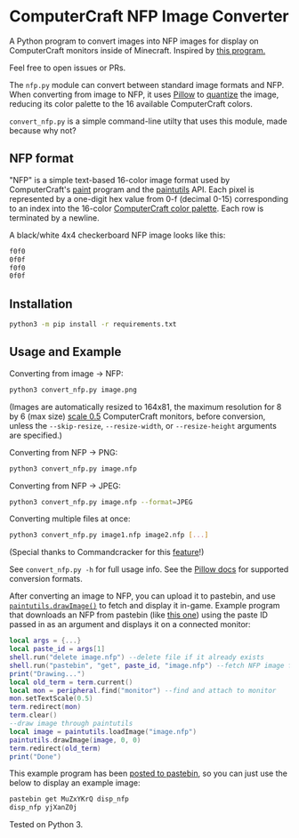 # ComputerCraft NFP Image Converter
A Python program to convert images into NFP images for display on ComputerCraft monitors inside of Minecraft. Inspired by [this program.](http://bit.ly/EricPost)

Feel free to open issues or PRs.

The `nfp.py` module can convert between standard image formats and NFP. When converting from image to NFP, it uses [Pillow](https://python-pillow.org/) to [quantize](https://en.wikipedia.org/wiki/Quantization_(image_processing)) the image, reducing its color palette to the 16 available ComputerCraft colors.

`convert_nfp.py` is a simple command-line utilty that uses this module, made because why not?

## NFP format
"NFP" is a simple text-based 16-color image format used by ComputerCraft's [paint](http://www.computercraft.info/wiki/Paint) program and the [paintutils](http://www.computercraft.info/wiki/Paintutils_(API)) API. Each pixel is represented by a one-digit hex value from 0-f (decimal 0-15) corresponding to an index into the 16-color [ComputerCraft color palette](http://www.computercraft.info/wiki/Colors_(API)#Colors). Each row is terminated by a newline.

A black/white 4x4 checkerboard NFP image looks like this:
```bash
f0f0
0f0f
f0f0
0f0f
```

## Installation
```bash
python3 -m pip install -r requirements.txt
```

## Usage and Example
Converting from image -> NFP:

```bash
python3 convert_nfp.py image.png
```
(Images are automatically resized to 164x81, the maximum resolution for 8 by 6 (max size) [scale 0.5](http://www.computercraft.info/wiki/Monitor.setTextScale) ComputerCraft monitors, before conversion, unless the `--skip-resize`, `--resize-width`, or `--resize-height` arguments are specified.)

Converting from NFP -> PNG:
```bash
python3 convert_nfp.py image.nfp
```

Converting from NFP -> JPEG:
```bash
python3 convert_nfp.py image.nfp --format=JPEG
```

Converting multiple files at once:
```bash
python3 convert_nfp.py image1.nfp image2.nfp [...]
```
(Special thanks to Commandcracker for this [feature](https://github.com/DownrightNifty/computercraft-stuff/pull/3)!)

See `convert_nfp.py -h` for full usage info. See the [Pillow docs](https://pillow.readthedocs.io/en/stable/handbook/image-file-formats.html#fully-supported-formats) for supported conversion formats.

After converting an image to NFP, you can upload it to pastebin, and use [`paintutils.drawImage()`](http://www.computercraft.info/wiki/Paintutils.drawImage) to fetch and display it in-game. Example program that downloads an NFP from pastebin (like [this one](https://pastebin.com/ku2jnU6X)) using the paste ID passed in as an argument and displays it on a connected monitor:

```lua
local args = {...}
local paste_id = args[1]
shell.run("delete image.nfp") --delete file if it already exists
shell.run("pastebin", "get", paste_id, "image.nfp") --fetch NFP image from pastebin at given paste_id
print("Drawing...")
local old_term = term.current()
local mon = peripheral.find("monitor") --find and attach to monitor
mon.setTextScale(0.5)
term.redirect(mon)
term.clear()
--draw image through paintutils
local image = paintutils.loadImage("image.nfp") 
paintutils.drawImage(image, 0, 0)
term.redirect(old_term)
print("Done")
```

This example program has been [posted to pastebin](https://pastebin.com/MuZxYKrQ), so you can just use the below to display an example image:

```bash
pastebin get MuZxYKrQ disp_nfp
disp_nfp yjXanZ0j
```

Tested on Python 3.
